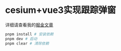 # cesium+vue3实现跟踪弹窗

详细请查看我的[掘金文章]()

```bash
pnpm install # 安装依赖
pnpm dev # 启动
pnpm clear # 清除依赖
```
